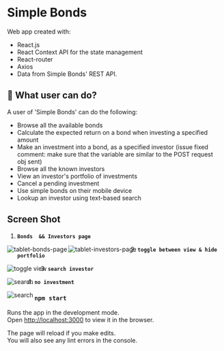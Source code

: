  # Simple Bonds
Web app created with:
- React.js
- React Context API for the state management 
- React-router 
- Axios 
- Data from Simple Bonds' REST API. 


## 🧐 What user can do?

  A user of 'Simple Bonds' can do the following:

  - Browse all the available bonds
  - Calculate the expected return on a bond when investing a specified amount
  - Make an investment into a bond, as a specified investor 
  (issue fixed comment: make sure that the variable are similar to the POST request obj sent)
  - Browse all the known investors
  - View an investor's portfolio of investments
  - Cancel a pending investment 
  - Use simple bonds on their mobile device
  - Lookup an investor using text-based search

  ## Screen Shot 
  1.  **`Bonds  && Investors page`** 
<img align="left" src="https://user-images.githubusercontent.com/18241226/68997719-5d855f00-08a1-11ea-8377-edbb563d00fa.png" alt="tablet-bonds-page" title="1tablet-bonds-page"/>
<img align="left" src="https://user-images.githubusercontent.com/18241226/68997721-5d855f00-08a1-11ea-965d-b7b068fc683a.png" alt="tablet-investors-page" title="1tablet-investors-page"/>




  2.  **`toggle between view & hide portfolio`** 
 <img align="left" src="https://user-images.githubusercontent.com/18241226/68997722-5e1df580-08a1-11ea-9d96-05ee896d1230.png" alt="toggle view" title="1tablet-bonds-page"/>

  3.  **`search investor`** 
   <img align="left" src="https://user-images.githubusercontent.com/18241226/68997723-5e1df580-08a1-11ea-82de-40ff13a0882a.png" alt="search" title="search"/>

  4.  **`no investment`** 
   <img align="left" src="https://user-images.githubusercontent.com/18241226/68997724-5e1df580-08a1-11ea-96c4-159bcfea0bc5.png" alt="search" title="no investment"/>
 

### `npm start`

Runs the app in the development mode.<br />
Open [http://localhost:3000](http://localhost:3000) to view it in the browser.

The page will reload if you make edits.<br />
You will also see any lint errors in the console.
 
 

